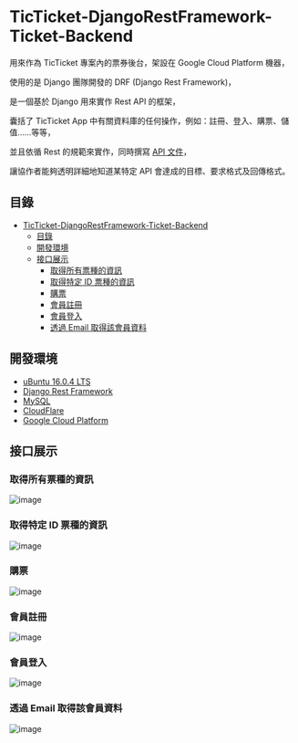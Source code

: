 # TicTicket-DjangoRestFramework-Ticket-Backend

用來作為 TicTicket 專案內的票券後台，架設在 Google Cloud Platform 機器，

使用的是 Django 團隊開發的 DRF (Django Rest Framework)，

是一個基於 Django 用來實作 Rest API 的框架，

囊括了 TicTicket App 中有關資料庫的任何操作，例如：註冊、登入、購票、儲值……等等，

並且依循 Rest 的規範來實作，同時撰寫 [API 文件](https://github.com/JasperSui/TicTicket-DjangoRestFramework/tree/master/API%20Document.pdf)，

讓協作者能夠透明詳細地知道某特定 API 會達成的目標、要求格式及回傳格式。

## 目錄

- [TicTicket-DjangoRestFramework-Ticket-Backend](#TicTicket-DjangoRestFramework-Ticket-Backend)
  * [目錄](#目錄)
  * [開發環境](#開發環境)
  * [接口展示](#接口展示)
    + [取得所有票種的資訊](#取得所有票種的資訊)
    + [取得特定 ID 票種的資訊](#取得特定-ID-票種的資訊)
    + [購票](#購票)
    + [會員註冊](#會員註冊)
    + [會員登入](#會員登入)
    + [透過 Email 取得該會員資料](#透過Email-%-取得該會員資料)
  
開發環境
---

* [uBuntu 16.0.4 LTS](https://ubuntu.com/) 
* [Django Rest Framework](https://www.django-rest-framework.org/) 
* [MySQL](https://www.mysql.com/)
* [CloudFlare](https://www.cloudflare.com/zh-tw/)
* [Google Cloud Platform](https://cloud.google.com/)

接口展示
---
### 取得所有票種的資訊

![image](Image/1.jpg)

### 取得特定 ID 票種的資訊

![image](Image/2.jpg)

### 購票

![image](Image/3.jpg)

### 會員註冊

![image](Image/4.jpg)

### 會員登入

![image](Image/5.jpg)

### 透過 Email 取得該會員資料

![image](Image/6.jpg)


